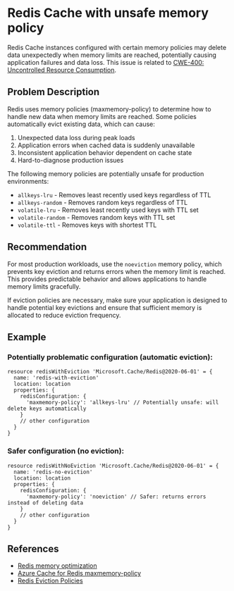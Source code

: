 # Redis Cache with unsafe memory policy

Redis Cache instances configured with certain memory policies may delete data unexpectedly when memory limits are reached, potentially causing application failures and data loss. This issue is related to [CWE-400: Uncontrolled Resource Consumption](https://cwe.mitre.org/data/definitions/400.html).

## Problem Description

Redis uses memory policies (maxmemory-policy) to determine how to handle new data when memory limits are reached. Some policies automatically evict existing data, which can cause:

1. Unexpected data loss during peak loads
2. Application errors when cached data is suddenly unavailable
3. Inconsistent application behavior dependent on cache state
4. Hard-to-diagnose production issues

The following memory policies are potentially unsafe for production environments:
- `allkeys-lru` - Removes least recently used keys regardless of TTL
- `allkeys-random` - Removes random keys regardless of TTL
- `volatile-lru` - Removes least recently used keys with TTL set
- `volatile-random` - Removes random keys with TTL set
- `volatile-ttl` - Removes keys with shortest TTL

## Recommendation

For most production workloads, use the `noeviction` memory policy, which prevents key eviction and returns errors when the memory limit is reached. This provides predictable behavior and allows applications to handle memory limits gracefully.

If eviction policies are necessary, make sure your application is designed to handle potential key evictions and ensure that sufficient memory is allocated to reduce eviction frequency.

## Example

### Potentially problematic configuration (automatic eviction):

```bicep
resource redisWithEviction 'Microsoft.Cache/Redis@2020-06-01' = {
  name: 'redis-with-eviction'
  location: location
  properties: {
    redisConfiguration: {
      'maxmemory-policy': 'allkeys-lru' // Potentially unsafe: will delete keys automatically
    }
    // other configuration
  }
}
```

### Safer configuration (no eviction):

```bicep
resource redisWithNoEviction 'Microsoft.Cache/Redis@2020-06-01' = {
  name: 'redis-no-eviction'
  location: location
  properties: {
    redisConfiguration: {
      'maxmemory-policy': 'noeviction' // Safer: returns errors instead of deleting data
    }
    // other configuration
  }
}
```

## References

* [Redis memory optimization](https://redis.io/docs/management/optimization/memory-optimization/)
* [Azure Cache for Redis maxmemory-policy](https://learn.microsoft.com/en-us/azure/azure-cache-for-redis/cache-configure#maxmemory-policy)
* [Redis Eviction Policies](https://redis.io/docs/reference/eviction/)
